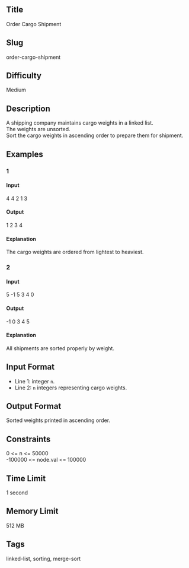 ## Title
Order Cargo Shipment

## Slug
order-cargo-shipment

## Difficulty
Medium

## Description

A shipping company maintains cargo weights in a linked list.  
The weights are unsorted.  
Sort the cargo weights in ascending order to prepare them for shipment.

## Examples

### 1

#### Input
4
4 2 1 3

#### Output
1 2 3 4

#### Explanation
The cargo weights are ordered from lightest to heaviest.

### 2

#### Input
5
-1 5 3 4 0

#### Output
-1 0 3 4 5

#### Explanation
All shipments are sorted properly by weight.

## Input Format
- Line 1: integer `n`.  
- Line 2: `n` integers representing cargo weights.

## Output Format
Sorted weights printed in ascending order.

## Constraints
0 <= n <= 50000  
-100000 <= node.val <= 100000  

## Time Limit
1 second

## Memory Limit
512 MB

## Tags
linked-list, sorting, merge-sort
